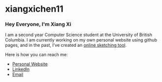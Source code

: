# xiangxichen11

### **Hey Everyone, I'm Xiang Xi**

I am a second year Computer Science student at the University of British Columbia. I am currently working on my own personal website using github pages, and in the past, I've created an [online sketching tool](https://github.com/xiangxichen11/PaintApp).

Here is how you can reach me:

- [Personal Website](https://xiangxichen11.github.io/)
- [LinkedIn](https://www.linkedin.com/in/xiangxichen/)
- [Email](xiangxi.chen.ca@gmail.com)
